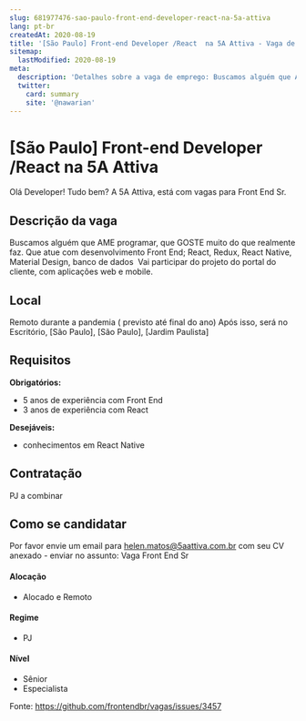 ```yaml
---
slug: 681977476-sao-paulo-front-end-developer-react-na-5a-attiva
lang: pt-br
createdAt: 2020-08-19
title: '[São Paulo] Front-end Developer /React  na 5A Attiva - Vaga de Emprego'
sitemap:
  lastModified: 2020-08-19
meta:
  description: 'Detalhes sobre a vaga de emprego: Buscamos alguém que AME programar, que GOSTE muito do que realmente faz. Que atue com desenvolvimento Front End; React, Redux, React Native, Material Design, banco de dados  Vai participar do projeto do portal do cliente, com aplicações web e mobile.'
  twitter:
    card: summary
    site: '@nawarian'
---
```


# [São Paulo] Front-end Developer /React  na 5A Attiva

Olá Developer! 
Tudo bem? A 5A Attiva, está com vagas para Front End Sr. 

## Descrição da vaga
Buscamos alguém que AME programar, que GOSTE muito do que realmente faz. 
Que atue com desenvolvimento Front End; React, Redux, React Native, Material Design, banco de dados 
Vai participar do projeto do portal do cliente, com aplicações web e mobile.

## Local
Remoto durante a pandemia ( previsto até final do ano) Após isso, será no Escritório, [São Paulo], [São Paulo], [Jardim Paulista]

## Requisitos

**Obrigatórios:**
- 5 anos de experiência com Front End
- 3 anos de experiência com React 

**Desejáveis:**
- conhecimentos em React Native 

## Contratação

PJ a combinar

## Como se candidatar

Por favor envie um email para helen.matos@5aattiva.com.br com seu CV anexado - enviar no assunto: Vaga Front End Sr 

#### Alocação
- Alocado e Remoto

#### Regime
- PJ

#### Nível
- Sênior
- Especialista




Fonte: https://github.com/frontendbr/vagas/issues/3457